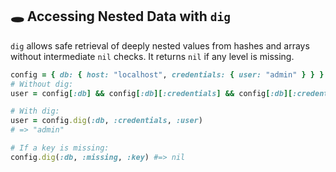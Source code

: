 ## 🕳️ Accessing Nested Data with `dig`

`dig` allows safe retrieval of deeply nested values from hashes and arrays without intermediate `nil` checks. It returns `nil` if any level is missing.

```ruby
config = { db: { host: "localhost", credentials: { user: "admin" } } }
# Without dig:
user = config[:db] && config[:db][:credentials] && config[:db][:credentials][:user]

# With dig:
user = config.dig(:db, :credentials, :user)
# => "admin"

# If a key is missing:
config.dig(:db, :missing, :key) #=> nil
```